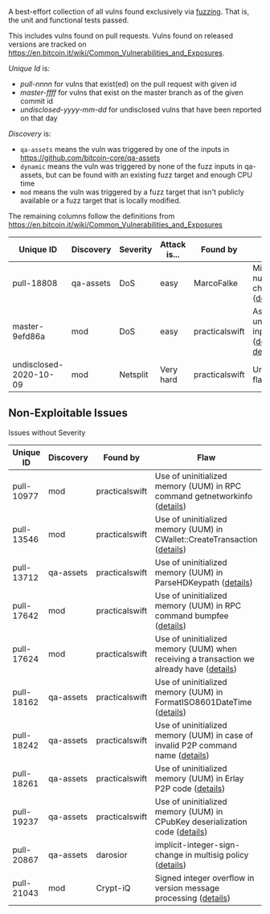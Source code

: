 A best-effort collection of all vulns found exclusively via [fuzzing](https://github.com/bitcoin/bitcoin/blob/master/doc/fuzzing.md). That is, the unit and functional tests passed.

This includes vulns found on pull requests. Vulns found on released versions are tracked on https://en.bitcoin.it/wiki/Common_Vulnerabilities_and_Exposures.

_Unique Id_ is:

* _pull-nnnn_ for vulns that exist(ed) on the pull request with given id
* _master-ffff_ for vulns that exist on the master branch as of the given commit id
* _undisclosed-yyyy-mm-dd_ for undisclosed vulns that have been reported on that day

_Discovery_ is:

* `qa-assets` means the vuln was triggered by one of the inputs in https://github.com/bitcoin-core/qa-assets
* `dynamic` means the vuln was triggered by none of the fuzz inputs in qa-assets, but can be found with an existing fuzz target and enough CPU time
* `mod` means the vuln was triggered by a fuzz target that isn't publicly available or a fuzz target that is locally modified.

The remaining columns follow the definitions from https://en.bitcoin.it/wiki/Common_Vulnerabilities_and_Exposures


| Unique ID              | Discovery | Severity | Attack is... | Found by       | Flaw                 |
|------------------------|-----------|----------|--------------|----------------|----------------------|
| pull-18808             | qa-assets | DoS      | easy         | MarcoFalke     | Missing nullptr check ([details](https://github.com/bitcoin/bitcoin/pull/18808#discussion_r417307258)) |
| master-9efd86a         | mod       | DoS      | easy         | practicalswift | Assert on untrusted input ([details](https://github.com/bitcoin/bitcoin/pull/20317#issuecomment-723046620), [details](https://github.com/bitcoin/bitcoin/pull/20317#issuecomment-723047111)) |
| undisclosed-2020-10-09 | mod       | Netsplit | Very hard    | practicalswift | Undisclosed flaw |

## Non-Exploitable Issues

Issues without Severity

| Unique ID              | Discovery | Found by       | Flaw                  |
|------------------------|-----------|----------------|-----------------------|
| pull-10977             | mod       | practicalswift | Use of uninitialized memory (UUM) in RPC command getnetworkinfo ([details](https://github.com/bitcoin/bitcoin/pull/10977)) |
| pull-13546             | mod       | practicalswift | Use of uninitialized memory (UUM) in CWallet::CreateTransaction ([details](https://github.com/bitcoin/bitcoin/pull/13546)) |
| pull-13712             | qa-assets | practicalswift | Use of uninitialized memory (UUM) in ParseHDKeypath ([details](https://github.com/bitcoin/bitcoin/pull/13712))
| pull-17642             | mod       | practicalswift | Use of uninitialized memory (UUM) in RPC command bumpfee ([details](https://github.com/bitcoin/bitcoin/issues/17642)) |
| pull-17624             | mod       | practicalswift | Use of uninitialized memory (UUM) when receiving a transaction we already have ([details](https://github.com/bitcoin/bitcoin/issues/17624)) |
| pull-18162             | qa-assets | practicalswift | Use of uninitialized memory (UUM) in FormatISO8601DateTime ([details](https://github.com/bitcoin/bitcoin/pull/18162)) |
| pull-18242             | qa-assets | practicalswift | Use of uninitialized memory (UUM) in case of invalid P2P command name ([details](https://github.com/bitcoin/bitcoin/pull/18242#issuecomment-593674721)) |
| pull-18261             | qa-assets | practicalswift | Use of uninitialized memory (UUM) in Erlay P2P code ([details](https://github.com/bitcoin/bitcoin/pull/18261#issuecomment-596803815))
| pull-19237             | qa-assets | practicalswift | Use of uninitialized memory (UUM) in CPubKey deserialization code ([details](https://github.com/bitcoin/bitcoin/issues/19235)) |
| pull-20867             | qa-assets | darosior       | implicit-integer-sign-change in multisig policy ([details](https://github.com/bitcoin/bitcoin/pull/20867#issuecomment-782474611)) |
| pull-21043             | mod       | Crypt-iQ       | Signed integer overflow in version message processing ([details](https://github.com/bitcoin/bitcoin/pull/21043)) |
